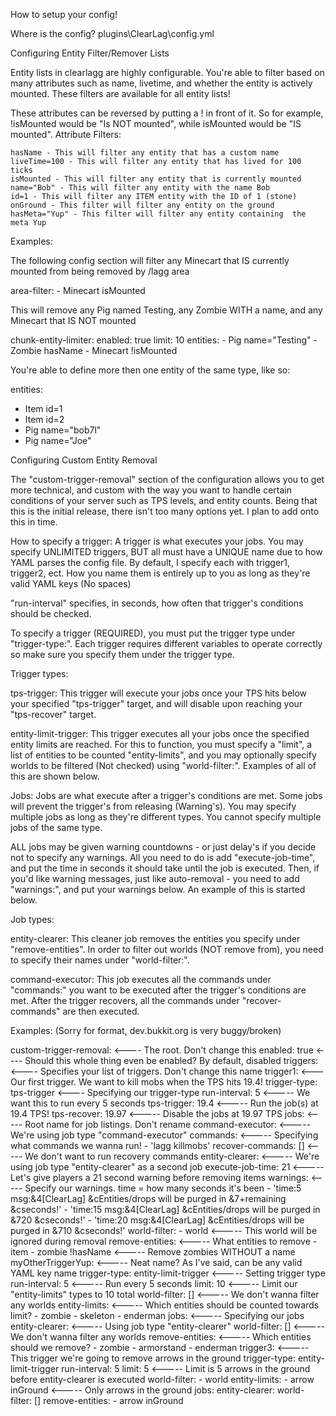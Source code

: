 
How to setup your config!

Where is the config? plugins\ClearLag\config.yml

 
Configuring Entity Filter/Remover Lists

Entity lists in clearlagg are highly configurable. You're able to filter based on many attributes such as name, livetime, and whether the entity is actively mounted. These filters are available for all entity lists!

These attributes can be reversed by putting a ! in front of it. So for example, !isMounted would be "Is NOT mounted", while isMounted would be "IS mounted".
Attribute Filters:

    hasName - This will filter any entity that has a custom name
    liveTime=100 - This will filter any entity that has lived for 100 ticks
    isMounted - This will filter any entity that is currently mounted
    name="Bob" - This will filter any entity with the name Bob
    id=1 - This will filter any ITEM entity with the ID of 1 (stone)
    onGround - This filter will filter any entity on the ground
    hasMeta="Yup" - This filter will filter any entity containing  the meta Yup

Examples:

The following config section will filter any Minecart that IS currently mounted from being removed by /lagg area

area-filter:
    - Minecart isMounted

This will remove any Pig named Testing, any Zombie WITH a name, and any Minecart that IS NOT mounted

chunk-entity-limiter:
  enabled: true
  limit: 10
  entities:
    - Pig name="Testing"
    - Zombie hasName
    - Minecart !isMounted


You're able to define more then one entity of the same type, like so:

entities:
   - Item id=1
   - Item id=2
   - Pig name="bob7l"
   - Pig name="Joe"



Configuring Custom Entity Removal

The "custom-trigger-removal" section of the configuration allows you to get more technical, and custom with the way you want to handle certain conditions of your server such as TPS levels, and entity counts. Being that this is the initial release, there isn't too many options yet. I plan to add onto this in time.

How to specify a trigger:
A trigger is what executes your jobs. You may specify UNLIMITED triggers, BUT all must have a UNIQUE name due to how YAML parses the config file. By default, I specify each with trigger1, trigger2, ect. How you name them is entirely up to you as long as they're valid YAML keys (No spaces)

"run-interval" specifies, in seconds, how often that trigger's conditions should be checked. 

To specify a trigger (REQUIRED), you must put the trigger type under "trigger-type:". Each trigger requires different variables to operate correctly so make sure you specify them under the trigger type.

Trigger types:

tps-trigger: This trigger will execute your jobs once your TPS hits below your specified "tps-trigger" target, and will disable upon reaching your "tps-recover" target. 

entity-limit-trigger: This trigger executes all your jobs once the specified entity limits are reached. For this to function, you must specify a "limit", a list of entities to be counted "entity-limits", and you may optionally specify worlds to be filtered (Not checked) using "world-filter:". Examples of all of this are shown below. 

Jobs: 
Jobs are what execute after a trigger's conditions are met. Some jobs will prevent the trigger's from releasing (Warning's). You may specify multiple jobs as long as they're different types. You cannot specify multiple jobs of the same type.

ALL jobs may be given warning countdowns - or just delay's if you decide not to specify any warnings. All you need to do is add "execute-job-time", and put the time in seconds it should take until the job is executed. Then, if you'd like warning messages, just like auto-removal - you need to add "warnings:", and put your warnings below. An example of this is started below.

Job types:

entity-clearer: This cleaner job removes the entities you specify under "remove-entities". In order to filter out worlds (NOT remove from), you need to specify their names under "world-filter:".

command-executor: This job executes all the commands under "commands:" you want to be executed after the trigger's conditions are met. After the trigger recovers, all the commands under "recover-commands" are then executed. 

Examples:
(Sorry for format, dev.bukkit.org is very buggy/broken)

custom-trigger-removal: <---- The root. Don't change this
  enabled: true  <---- Should this whole thing even be enabled? By default, disabled
  triggers: <---- Specifies your list of triggers. Don't change this name
    trigger1: <--- Our first trigger. We want to kill mobs when the TPS hits 19.4!
      trigger-type: tps-trigger  <---- Specifying our trigger-type
      run-interval: 5   <----- We want this to run every 5 seconds
      tps-trigger: 19.4  <----- Run the job(s) at 19.4 TPS!
      tps-recover: 19.97  <----- Disable the jobs at 19.97 TPS
      jobs:  <----- Root name for job listings. Don't rename
        command-executor:  <----- We're using job type "command-executor"
          commands:   <----- Specifying what commands we wanna run!
            - 'lagg killmobs'
          recover-commands: []  <----- We don't want to run recovery commands
        entity-clearer: <----- We're using job type "entity-clearer" as a second job
          execute-job-time: 21 <----- Let's give players a 21 second warning before removing items
          warnings:  <----- Specify our warnings. time = how many seconds it's been
            - 'time:5 msg:&4[ClearLag] &cEntities/drops will be purged in &7+remaining &cseconds!'
            - 'time:15 msg:&4[ClearLag] &cEntities/drops will be purged in &720 &cseconds!'
            - 'time:20 msg:&4[ClearLag] &cEntities/drops will be purged in &710 &cseconds!'
          world-filter:
            - world <----- This world will be ignored during removal
          remove-entities: <----- What entities to remove
            - item
            - zombie !hasName  <----- Remove zombies WITHOUT a name
    myOtherTriggerYup: <----- Neat name? As I've said, can be any valid YAML key name
      trigger-type: entity-limit-trigger <----- Setting trigger type
      run-interval: 5  <----- Run every 5 seconds
      limit: 10  <----- Limit our "entity-limits" types to 10 total
      world-filter: [] <----- We don't wanna filter any worlds
      entity-limits: <----- Which entities should be counted towards limit?
        - zombie
        - skeleton
        - enderman
      jobs: <----- Specifying our jobs
        entity-clearer: <----- Using job type "entity-clearer"
          world-filter: [] <----- We don't wanna filter any worlds
          remove-entities:  <----- Which entities should we remove?
            - zombie
            - armorstand
            - enderman
    trigger3: <----- This trigger we're going to remove arrows in the ground
      trigger-type: entity-limit-trigger
      run-interval: 5
      limit: 5 <----- Limit is 5 arrows in the ground before entity-clearer is executed
      world-filter:
        - world
      entity-limits:
        - arrow inGround <----- Only arrows in the ground
      jobs:
        entity-clearer:
          world-filter: []
          remove-entities:
            - arrow inGround

